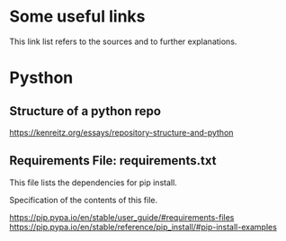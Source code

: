 # Some useful links

This link list refers to the sources and to further explanations.

# Pysthon

## Structure of a python repo

https://kenreitz.org/essays/repository-structure-and-python


## Requirements File: requirements.txt

This file lists the dependencies for pip install.

Specification of the contents of this file.

https://pip.pypa.io/en/stable/user_guide/#requirements-files
https://pip.pypa.io/en/stable/reference/pip_install/#pip-install-examples

